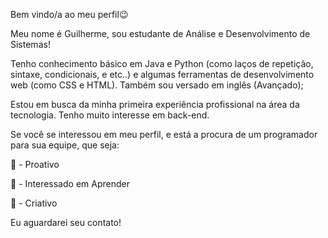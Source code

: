 Bem vindo/a ao meu perfil😉

Meu nome é Guilherme, sou estudante de Análise e Desenvolvimento de Sistemas!

Tenho conhecimento básico em Java e Python (como laços de repetição, sintaxe, condicionais, e etc..) e algumas ferramentas de desenvolvimento web (como CSS e HTML). Também sou versado em inglês (Avançado);

Estou em busca da minha primeira experiência profissional na área da tecnologia. Tenho muito interesse em back-end.

Se você se interessou em meu perfil, e está a procura de um programador para sua equipe, que seja:

👊 - Proativo

🏃 - Interessado em Aprender

💫 - Criativo

Eu aguardarei seu contato!

<!---
FerreralCodes/FerreralCodes is a ✨ special ✨ repository because its `README.md` (this file) appears on your GitHub profile.
You can click the Preview link to take a look at your changes.
--->
